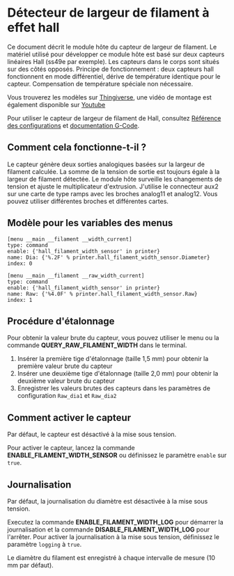 # Détecteur de largeur de filament à effet hall

Ce document décrit le module hôte du capteur de largeur de filament. Le matériel utilisé pour développer ce module hôte est basé sur deux capteurs linéaires Hall (ss49e par exemple). Les capteurs dans le corps sont situés sur des côtés opposés. Principe de fonctionnement : deux capteurs hall fonctionnent en mode différentiel, dérive de température identique pour le capteur. Compensation de température spéciale non nécessaire.

Vous trouverez les modèles sur [Thingiverse](https://www.thingiverse.com/thing:4138933), une vidéo de montage est également disponible sur [Youtube](https://www.youtube.com/watch?v=TDO9tME8vp4)

Pour utiliser le capteur de largeur de filament de Hall, consultez [Référence des configurations](Config_Reference.md#hall_filament_width_sensor) et [documentation G-Code](G-Codes.md#hall_filament_width_sensor).

## Comment cela fonctionne-t-il ?

Le capteur génère deux sorties analogiques basées sur la largeur de filament calculée. La somme de la tension de sortie est toujours égale à la largeur de filament détectée. Le module hôte surveille les changements de tension et ajuste le multiplicateur d'extrusion. J'utilise le connecteur aux2 sur une carte de type ramps avec les broches analog11 et analog12. Vous pouvez utiliser différentes broches et différentes cartes.

## Modèle pour les variables des menus

```
[menu __main __filament __width_current]
type: command
enable: {'hall_filament_width_sensor' in printer}
name: Dia: {'%.2F' % printer.hall_filament_width_sensor.Diameter}
index: 0

[menu __main __filament __raw_width_current]
type: command
enable: {'hall_filament_width_sensor' in printer}
name: Raw: {'%4.0F' % printer.hall_filament_width_sensor.Raw}
index: 1
```

## Procédure d'étalonnage

Pour obtenir la valeur brute du capteur, vous pouvez utiliser le menu ou la commande **QUERY_RAW_FILAMENT_WIDTH** dans le terminal.

1. Insérer la première tige d'étalonnage (taille 1,5 mm) pour obtenir la première valeur brute du capteur
1. Insérer une deuxième tige d'étalonnage (taille 2,0 mm) pour obtenir la deuxième valeur brute du capteur
1. Enregistrer les valeurs brutes des capteurs dans les paramètres de configuration `Raw_dia1` et `Raw_dia2`

## Comment activer le capteur

Par défaut, le capteur est désactivé à la mise sous tension.

Pour activer le capteur, lancez la commande **ENABLE_FILAMENT_WIDTH_SENSOR** ou définissez le paramètre `enable` sur `true`.

## Journalisation

Par défaut, la journalisation du diamètre est désactivée à la mise sous tension.

Executez la commande **ENABLE_FILAMENT_WIDTH_LOG** pour démarrer la journalisation et la commande **DISABLE_FILAMENT_WIDTH_LOG** pour l'arrêter. Pour activer la journalisation à la mise sous tension, définissez le paramètre `logging` à `true`.

Le diamètre du filament est enregistré à chaque intervalle de mesure (10 mm par défaut).
